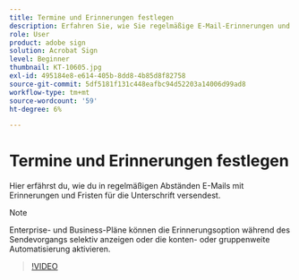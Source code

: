```yaml
---
title: Termine und Erinnerungen festlegen
description: Erfahren Sie, wie Sie regelmäßige E-Mail-Erinnerungen und Fristen senden, um Ihre Dokumente schnell signieren zu lassen
role: User
product: adobe sign
solution: Acrobat Sign
level: Beginner
thumbnail: KT-10605.jpg
exl-id: 495184e8-e614-405b-8dd8-4b85d8f82758
source-git-commit: 5df5181f131c448eafbc94d52203a14006d99ad8
workflow-type: tm+mt
source-wordcount: '59'
ht-degree: 6%

---
```


# Termine und Erinnerungen festlegen

Hier erfährst du, wie du in regelmäßigen Abständen E-Mails mit Erinnerungen und Fristen für die Unterschrift versendest.

>[!NOTE]
>
>Enterprise- und Business-Pläne können die Erinnerungsoption während des Sendevorgangs selektiv anzeigen oder die konten- oder gruppenweite Automatisierung aktivieren.

>[!VIDEO](https://video.tv.adobe.com/v/3411445?quality=12&learn=on&hidetitle=true)
